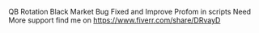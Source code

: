 QB Rotation Black Market
Bug Fixed and Improve Profom in scripts
Need More support 
find me on https://www.fiverr.com/share/DRvayD
